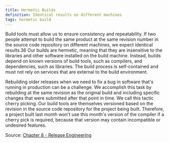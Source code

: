 ```yaml
---
title: Hermetic Builds
definition: Identical results on different machines
tags: hermetic build
---
```


Build tools must allow us to ensure consistency and repeatability. If two people attempt to build the same product at the same revision number in the source code repository on different machines, we expect identical results.36 Our builds are hermetic, meaning that they are insensitive to the libraries and other software installed on the build machine. Instead, builds depend on known versions of build tools, such as compilers, and dependencies, such as libraries. The build process is self-contained and must not rely on services that are external to the build environment.

Rebuilding older releases when we need to fix a bug in software that's running in production can be a challenge. We accomplish this task by rebuilding at the same revision as the original build and including specific changes that were submitted after that point in time. We call this tactic cherry picking. Our build tools are themselves versioned based on the revision in the source code repository for the project being built. Therefore, a project built last month won't use this month's version of the compiler if a cherry pick is required, because that version may contain incompatible or undesired features.

Source: [Chapter 8 - Release Engineering](https://landing.google.com/sre/sre-book/chapters/release-engineering/)
